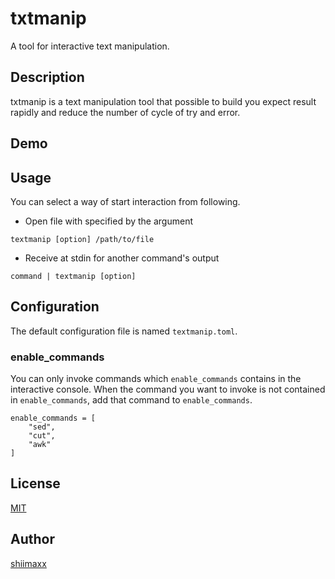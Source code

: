 txtmanip
========

A tool for interactive text manipulation.

## Description

txtmanip is a text manipulation tool that possible to build you expect result rapidly and reduce the number of cycle of try and error.

## Demo


## Usage

You can select a way of start interaction from following.

- Open file with specified by the argument

```
textmanip [option] /path/to/file
```

- Receive at stdin for another command's output

```
command | textmanip [option]
```


## Configuration

The default configuration file is named `textmanip.toml`.

### enable_commands

You can only invoke commands which `enable_commands` contains in the interactive console.
When the command you want to invoke is not contained in `enable_commands`, add that command to `enable_commands`.

```
enable_commands = [
    "sed",
    "cut",
    "awk"
]
```

## License

[MIT](https://github.com/shiimaxx/txtmanip/blob/master/LICENSE)


## Author

[shiimaxx](https://github.com/shiimaxx)
